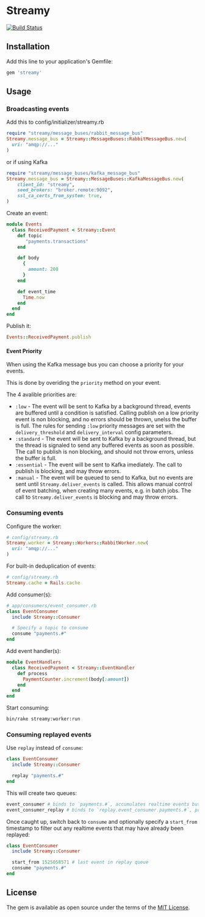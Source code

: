 # Streamy

[![Build Status](https://circleci.com/gh/cookpad/streamy/tree/master.svg?style=svg)](https://circleci.com/gh/cookpad/streamy/tree/master)

## Installation

Add this line to your application's Gemfile:

```ruby
gem 'streamy'
```


## Usage

### Broadcasting events

Add this to config/initializer/streamy.rb

```ruby
require "streamy/message_buses/rabbit_message_bus"
Streamy.message_bus = Streamy::MessageBuses::RabbitMessageBus.new(
  uri: "amqp://..."
)
```

or if using Kafka

```ruby
require "streamy/message_buses/kafka_message_bus"
Streamy.message_bus = Streamy::MessageBuses::KafkaMessageBus.new(
    client_id: "streamy",
    seed_brokers: "broker.remote:9092",
    ssl_ca_certs_from_system: true,
)
```

Create an event:

```ruby
module Events
  class ReceivedPayment < Streamy::Event
    def topic
       "payments.transactions"
    end

    def body
      {
        amount: 200
      }
    end

    def event_time
      Time.now
    end
  end
end
```

Publish it:


```ruby
Events::ReceivedPayment.publish
```

#### Event Priority

When using the Kafka message bus you can choose a priority for your events.

This is done by overiding the `priority` method on your event.

The 4 avalible priorities are:

* `:low` - The event will be sent to Kafka by a background thread, events are buffered until a condition is satisfied. Calling publish on a low priority event is non blocking, and no errors should be thrown, unelss the buffer is full. The rules for sending `:low` priority messages are set with the `delivery_threshold` and `delivery_interval` config parameters.
* `:standard` - The event will be sent to Kafka by a background thread, but the thread is signaled to send any buffered events as soon as possible. The call to publish is non blocking, and should not throw errors, unless the buffer is full.
* `:essential` - The event will be sent to Kafka imediately. The call to publish is blocking, and may throw errors.
* `:manual` - The event will be queued to send to Kafka, but no events are sent until `Streamy.deliver_events` is called. This allows manual control of event batching, when creating many events, e.g. in batch jobs. The call to `Streamy.deliver_events` is blocking and may throw errors.

### Consuming events

Configure the worker:

```ruby
# config/streamy.rb
Streamy.worker = Streamy::Workers::RabbitWorker.new(
  uri: "amqp://..."
)
```

For built-in deduplication of events:

```ruby
# config/streamy.rb
Streamy.cache = Rails.cache
```

Add consumer(s):

```ruby
# app/consumers/event_consumer.rb
class EventConsumer
  include Streamy::Consumer

  # Specify a topic to consume
  consume "payments.#"
end
```

Add event handler(s):

```ruby
module EventHandlers
  class ReceivedPayment < Streamy::EventHandler
    def process
      PaymentCounter.increment(body[:amount])
    end
  end
end
```

Start consuming:

```bash
bin/rake streamy:worker:run
```

### Consuming replayed events

Use `replay` instead of `consume`:

```ruby
class EventConsumer
  include Streamy::Consumer

  replay "payments.#"
end
```

This will create two queues:

```ruby
event_consumer # binds to `payments.#`, accumulates realtime events but doesn't process
event_consumer_replay # binds to `replay.event_consumer.payments.#`, processes replay events
```

Once caught up, switch back to `consume` and optionally specify a
`start_from` timestamp to filter out any realtime events that may
have already been replayed:

```ruby
class EventConsumer
  include Streamy::Consumer

  start_from 1525058571 # last event in replay queue
  consume "payments.#"
end
```

## License

The gem is available as open source under the terms of the [MIT License](http://opensource.org/licenses/MIT).

